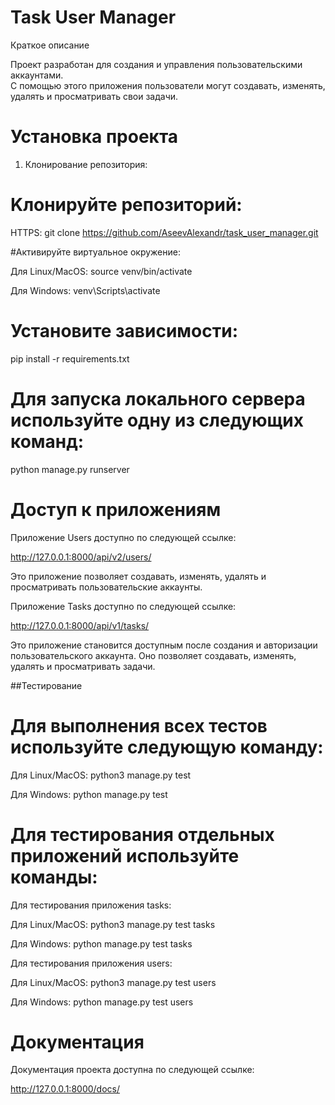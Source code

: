# Task User Manager

Краткое описание

Проект разработан для создания и управления пользовательскими аккаунтами.  
С помощью этого приложения пользователи могут создавать, изменять, удалять и просматривать свои задачи.

# Установка проекта

1. Клонирование репозитория:

# Kлонируйте репозиторий:
HTTPS:
git clone https://github.com/AseevAlexandr/task_user_manager.git

#Активируйте виртуальное окружение:

Для Linux/MacOS:
source venv/bin/activate

Для Windows:
venv\Scripts\activate

# Установите зависимости:

pip install -r requirements.txt

# Для запуска локального сервера используйте одну из следующих команд:

python manage.py runserver

# Доступ к приложениям

Приложение Users доступно по следующей ссылке:

http://127.0.0.1:8000/api/v2/users/

Это приложение позволяет создавать, изменять, удалять и просматривать пользовательские аккаунты.

Приложение Tasks доступно по следующей ссылке:

http://127.0.0.1:8000/api/v1/tasks/

Это приложение становится доступным после создания и авторизации пользовательского аккаунта. 
Оно позволяет создавать, изменять, удалять и просматривать задачи.

##Тестирование

# Для выполнения всех тестов используйте следующую команду:

Для Linux/MacOS:
python3 manage.py test

Для Windows:
python manage.py test

# Для тестирования отдельных приложений используйте команды:

Для тестирования приложения tasks: 

Для Linux/MacOS:
python3 manage.py test tasks

Для Windows:
python manage.py test tasks

Для тестирования приложения users: 

Для Linux/MacOS:
python3 manage.py test users

Для Windows:
python manage.py test users

# Документация

Документация проекта доступна по следующей ссылке:

http://127.0.0.1:8000/docs/